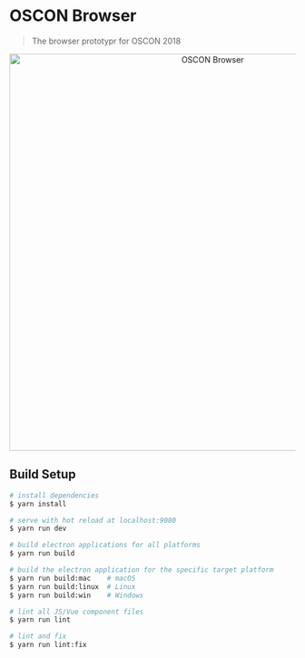# OSCON Browser

> The browser prototypr for OSCON 2018

<p align="center">
  <img alt="OSCON Browser" src="https://i.imgur.com/TiszZp0.png" width="700px">
</p>

## Build Setup

``` bash
# install dependencies
$ yarn install

# serve with hot reload at localhost:9080
$ yarn run dev

# build electron applications for all platforms
$ yarn run build

# build the electron application for the specific target platform
$ yarn run build:mac    # macOS
$ yarn run build:linux  # Linux
$ yarn run build:win    # Windows

# lint all JS/Vue component files
$ yarn run lint

# lint and fix
$ yarn run lint:fix
```
